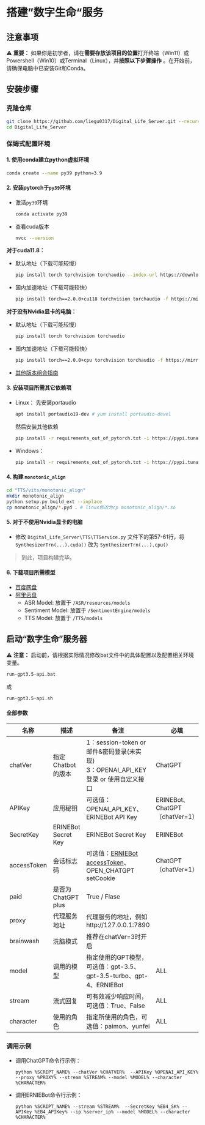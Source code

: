 # 搭建”数字生命“服务

## 注意事项

⚠ **重要：** 如果你是初学者，请在**需要存放该项目的位置**打开终端（Win11）或Powershell（Win10）或Terminal（Linux），并**按照以下步骤操作**
。在开始前，请确保电脑中已安装Git和Conda。

## 安装步骤

### 克隆仓库

```bash
git clone https://github.com/liegu0317/Digital_Life_Server.git --recursive
cd Digital_Life_Server
```

### 保姆式配置环境

#### 1. 使用conda建立python虚拟环境

```bash
conda create --name py39 python=3.9
```

#### 2. 安装pytorch于`py39`环境

- 激活`py39`环境
  ```bash
  conda activate py39
  ```
- 查看cuda版本
  ```bash
  nvcc --version
  ```

**对于cuda11.8：**

- 默认地址（下载可能较慢）
  ```bash
  pip install torch torchvision torchaudio --index-url https://download.pytorch.org/whl/cu118
  ```
- 国内加速地址（下载可能较快）
  ```bash
  pip install torch==2.0.0+cu118 torchvision torchaudio -f https://mirror.sjtu.edu.cn/pytorch-wheels/torch_stable.html
  ```

**对于没有Nvidia显卡的电脑：**

- 默认地址（下载可能较慢）
  ```bash
  pip install torch torchvision torchaudio
  ```
- 国内加速地址（下载可能较快）
  ```bash
  pip install torch==2.0.0+cpu torchvision torchaudio -f https://mirror.sjtu.edu.cn/pytorch-wheels/torch_stable.html
  ```

- [其他版本组合指南](https://pytorch.org/get-started/locally)

#### 3. 安装项目所需其它依赖项

- Linux：
  先安装portaudio
  ```bash
  apt install portaudio19-dev # yum install portaudio-devel 
  ```
  然后安装其他依赖
  ```bash
  pip install -r requirements_out_of_pytorch.txt -i https://pypi.tuna.tsinghua.edu.cn/simple
  ```
- Windows：
  ```bash
  pip install -r requirements_out_of_pytorch.txt -i https://pypi.tuna.tsinghua.edu.cn/simple
  ```

#### 4. 构建 `monotonic_align`

```bash
cd "TTS/vits/monotonic_align"
mkdir monotonic_align
python setup.py build_ext --inplace
cp monotonic_align/*.pyd . # linux修改为cp monotonic_align/*.so
```

#### 5. 对于不使用Nvidia显卡的电脑

- 修改 `Digital_Life_Server\TTS\TTService.py` 文件下的第57-61行，将 `SynthesizerTrn(...).cuda()` 改为 `SynthesizerTrn(...).cpu()`

> 到此，项目构建完毕。

#### 6. 下载项目所需模型

- [百度网盘](https://pan.baidu.com/s/1BkUnSte6Zso16FYlUMGfww?pwd=lg17)
- [阿里云盘](https://www.aliyundrive.com/s/jFvgsJVtV6g)
    - ASR Model: 放置于 `/ASR/resources/models`
    - Sentiment Model: 放置于 `/SentimentEngine/models`
    - TTS Model: 放置于 `/TTS/models`

## 启动“数字生命”服务器

⚠ **注意：** 启动前，请根据实际情况修改bat文件中的具体配置以及配置相关环境变量。

```bash
run-gpt3.5-api.bat
```

或

```bash
run-gpt3.5-api.sh
```

#### 全部参数

| 名称          | 描述                  | 备注                                                                                                        | 必填                          |
|-------------|---------------------|-----------------------------------------------------------------------------------------------------------|-----------------------------|
| chatVer     | 指定Chatbot的版本        | 1：session-token or 邮件&密码登录(未实现)<br />3：OPENAI_API_KEY登录 or 使用自定义接口                                        | ChatGPT                     |
| APIKey      | 应用秘钥                | 可选值：OPENAI_API_KEY、ERINEBot API Key                                                                       | ERINEBot、ChatGPT（chatVer=1） |
| SecretKey   | ERINEBot Secret Key | ERINEBot Secret Key                                                                                       | ERINEBot                    |
| accessToken | 会话标志码               | 可选值：[ERNIEBot accessToken](https://cloud.baidu.com/doc/WENXINWORKSHOP/s/Ilkkrb0i5)、OPEN_CHATGPT setCookie | ChatGPT（chatVer=1）          |
| paid        | 是否为ChatGPT plus     | True / Flase                                                                                              |                             |
| proxy       | 代理服务地址              | 代理服务的地址，例如http://127.0.0.1:7890                                                                           |                             |
| brainwash   | 洗脑模式                | 推荐在chatVer=3时开启                                                                                           |                             |
| model       | 调用的模型               | 指定使用的GPT模型，可选值：gpt-3.5、gpt-3.5-turbo、gpt-4、ERNIEBot                                                       | ALL                         |
| stream      | 流式回复                | 可有效减少响应时间，可选值：True、False                                                                                  | ALL                         |
| character   | 使用的角色               | 指定所使用的角色，可选值：paimon、yunfei                                                                                | ALL                         |

### 调用示例

- 调用ChatGPT命令行示例：
  ```
  python %SCRIPT_NAME% --chatVer %CHATVER%  --APIKey %OPENAI_API_KEY%  --proxy %PROXY% --stream %STREAM% --model %MODEL% --character %CHARACTER%
  ```
- 调用ERNIEBot命令行示例：
  ```
  python %SCRIPT_NAME% --stream %STREAM%  --SecretKey %EB4_SK% --APIKey %EB4_APIKey% --ip %server_ip% --model %MODEL% --character %CHARACTER%
  ```

